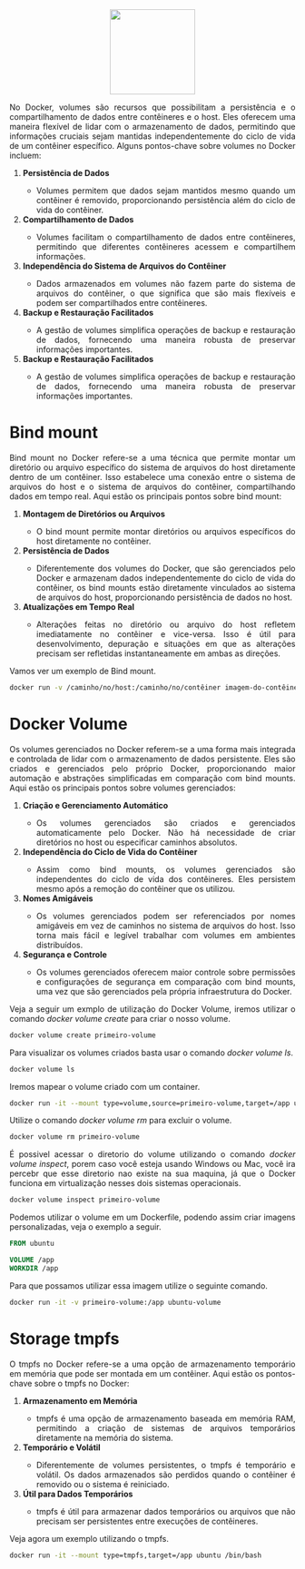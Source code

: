 <div align="center">
  <div>
    <img height = "150" width = "150" src="https://cdn.jsdelivr.net/gh/devicons/devicon/icons/docker/docker-original-wordmark.svg" />
  </div>
</div>

<p style="text-align: justify;">No Docker, volumes são recursos que possibilitam a persistência e o compartilhamento de dados entre contêineres e o host. Eles oferecem uma maneira flexível de lidar com o armazenamento de dados, permitindo que informações cruciais sejam mantidas independentemente do ciclo de vida de um contêiner específico. Alguns pontos-chave sobre volumes no Docker incluem:</p>

<ol>
  <li style="text-align: justify;"><b>Persistência de Dados</b></li>
  <ul>
    <li style="text-align: justify;">Volumes permitem que dados sejam mantidos mesmo quando um contêiner é removido, proporcionando persistência além do ciclo de vida do contêiner.</li>
  </ul>
  <li style="text-align: justify;"><b>Compartilhamento de Dados</b></li>
  <ul>
    <li style="text-align: justify;">Volumes facilitam o compartilhamento de dados entre contêineres, permitindo que diferentes contêineres acessem e compartilhem informações.</li>
  </ul>
  <li style="text-align: justify;"><b>Independência do Sistema de Arquivos do Contêiner</b></li>
  <ul>
    <li style="text-align: justify;">Dados armazenados em volumes não fazem parte do sistema de arquivos do contêiner, o que significa que são mais flexíveis e podem ser compartilhados entre contêineres.</li>
  </ul>
  <li style="text-align: justify;"><b>Backup e Restauração Facilitados</b></li>
  <ul>
    <li style="text-align: justify;">A gestão de volumes simplifica operações de backup e restauração de dados, fornecendo uma maneira robusta de preservar informações importantes.</li>
  </ul>
  <li style="text-align: justify;"><b>Backup e Restauração Facilitados</b></li>
  <ul>
    <li style="text-align: justify;">A gestão de volumes simplifica operações de backup e restauração de dados, fornecendo uma maneira robusta de preservar informações importantes.</li>
  </ul>
</ol>

<h1>Bind mount</h1>

<p style="text-align: justify;">Bind mount no Docker refere-se a uma técnica que permite montar um diretório ou arquivo específico do sistema de arquivos do host diretamente dentro de um contêiner. Isso estabelece uma conexão entre o sistema de arquivos do host e o sistema de arquivos do contêiner, compartilhando dados em tempo real. Aqui estão os principais pontos sobre bind mount:</p>

<ol>
  <li style="text-align: justify;"><b>Montagem de Diretórios ou Arquivos</b></li>
  <ul>
    <li style="text-align: justify;">O bind mount permite montar diretórios ou arquivos específicos do host diretamente no contêiner.</li>
  </ul>
  <li style="text-align: justify;"><b>Persistência de Dados</b></li>
  <ul>
    <li style="text-align: justify;">Diferentemente dos volumes do Docker, que são gerenciados pelo Docker e armazenam dados independentemente do ciclo de vida do contêiner, os bind mounts estão diretamente vinculados ao sistema de arquivos do host, proporcionando persistência de dados no host.</li>
  </ul>
  <li style="text-align: justify;"><b>Atualizações em Tempo Real</b></li>
  <ul>
    <li style="text-align: justify;">Alterações feitas no diretório ou arquivo do host refletem imediatamente no contêiner e vice-versa. Isso é útil para desenvolvimento, depuração e situações em que as alterações precisam ser refletidas instantaneamente em ambas as direções.</li>
  </ul>
</ol>

<p style="text-align: justify;">Vamos ver um exemplo de Bind mount.</p>

```bash
docker run -v /caminho/no/host:/caminho/no/contêiner imagem-do-contêiner
```

<h1>Docker Volume</h1>

<p style="text-align: justify;">Os volumes gerenciados no Docker referem-se a uma forma mais integrada e controlada de lidar com o armazenamento de dados persistente. Eles são criados e gerenciados pelo próprio Docker, proporcionando maior automação e abstrações simplificadas em comparação com bind mounts. Aqui estão os principais pontos sobre volumes gerenciados:</p>

<ol>
  <li style="text-align: justify;"><b>Criação e Gerenciamento Automático</b></li>
  <ul>
    <li style="text-align: justify;">Os volumes gerenciados são criados e gerenciados automaticamente pelo Docker. Não há necessidade de criar diretórios no host ou especificar caminhos absolutos.</li>
  </ul>
  <li style="text-align: justify;"><b>Independência do Ciclo de Vida do Contêiner</b></li>
  <ul>
    <li style="text-align: justify;">Assim como bind mounts, os volumes gerenciados são independentes do ciclo de vida dos contêineres. Eles persistem mesmo após a remoção do contêiner que os utilizou.</li>
  </ul>
  <li style="text-align: justify;"><b>Nomes Amigáveis</b></li>
  <ul>
    <li style="text-align: justify;">Os volumes gerenciados podem ser referenciados por nomes amigáveis em vez de caminhos no sistema de arquivos do host. Isso torna mais fácil e legível trabalhar com volumes em ambientes distribuídos.</li>
  </ul>
  <li style="text-align: justify;"><b>Segurança e Controle</b></li>
  <ul>
    <li style="text-align: justify;">Os volumes gerenciados oferecem maior controle sobre permissões e configurações de segurança em comparação com bind mounts, uma vez que são gerenciados pela própria infraestrutura do Docker.</li>
  </ul>
</ol>

<p style="text-align: justify;">Veja a seguir um exmplo de utilização do Docker Volume, iremos utilizar o comando <i>docker volume create</i> para criar o nosso volume.</p>

```bash
docker volume create primeiro-volume
```

<p style="text-align: justify;">Para visualizar os volumes criados basta usar o comando <i>docker volume ls</i>.</p>

```bash
docker volume ls
```

<p style="text-align: justify;">Iremos mapear o volume criado com um container.</p>

```bash
docker run -it --mount type=volume,source=primeiro-volume,target=/app ubuntu /bin/bash
```

<p style="text-align: justify;">Utilize o comando <i>docker volume rm</i> para excluir o volume.</p>

```bash
docker volume rm primeiro-volume
```

<p style="text-align: justify;">É possivel acessar o diretorio do volume utilizando o comando <i>docker volume inspect</i>, porem caso você esteja usando Windows ou Mac, você ira percebr que esse diretorio nao existe na sua maquina, já que o Docker funciona em virtualização nesses dois sistemas operacionais.</p>

```bash
docker volume inspect primeiro-volume
```

<p style="text-align: justify;">Podemos utilizar o volume em um Dockerfile, podendo assim criar imagens personalizadas, veja o exemplo a seguir.</p>

```Dockerfile
FROM ubuntu

VOLUME /app
WORKDIR /app
```

<p style="text-align: justify;">Para que possamos utilizar essa imagem utilize o seguinte comando.</p>

```bash
docker run -it -v primeiro-volume:/app ubuntu-volume
```

<h1>Storage tmpfs</h1>

<p style="text-align: justify;">O tmpfs no Docker refere-se a uma opção de armazenamento temporário em memória que pode ser montada em um contêiner. Aqui estão os pontos-chave sobre o tmpfs no Docker:</p>

<ol>
  <li style="text-align: justify;"><b>Armazenamento em Memória</b></li>
  <ul>
    <li style="text-align: justify;">tmpfs é uma opção de armazenamento baseada em memória RAM, permitindo a criação de sistemas de arquivos temporários diretamente na memória do sistema.</li>
  </ul>
  <li style="text-align: justify;"><b>Temporário e Volátil</b></li>
  <ul>
    <li style="text-align: justify;">Diferentemente de volumes persistentes, o tmpfs é temporário e volátil. Os dados armazenados são perdidos quando o contêiner é removido ou o sistema é reiniciado.</li>
  </ul>
  <li style="text-align: justify;"><b>Útil para Dados Temporários</b></li>
  <ul>
    <li style="text-align: justify;">tmpfs é útil para armazenar dados temporários ou arquivos que não precisam ser persistentes entre execuções de contêineres.</li>
  </ul>
</ol>

<p style="text-align: justify;">Veja agora um exemplo utilizando o tmpfs.</p>

```bash
docker run -it --mount type=tmpfs,target=/app ubuntu /bin/bash
```